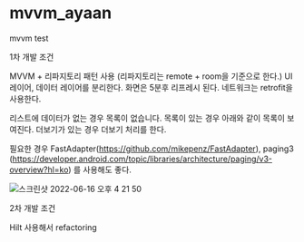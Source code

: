 # mvvm_ayaan
mvvm test

1차 개발 조건

MVVM + 리파지토리 패턴 사용 (리파지토리는 remote + room을 기준으로 한다.)
UI 레이어, 데이터 레이어를 분리한다.
화면은 5분후 리프레시 된다.
네트워크는 retrofit을 사용한다.

리스트에 데이터가 없는 경우
목록이 없습니다.
목록이 있는 경우 아래와 같이 목록이 보여진다.
더보기가 있는 경우 더보기 처리를 한다.

필요한 경우 
FastAdapter(https://github.com/mikepenz/FastAdapter), 
paging3 (https://developer.android.com/topic/libraries/architecture/paging/v3-overview?hl=ko)
를 사용해도 좋다.

![스크린샷 2022-06-16 오후 4 21 50](https://user-images.githubusercontent.com/39255829/174028510-6c254b04-5d8b-483f-8e9a-f3877087ff1a.png)


2차 개발 조건

Hilt 사용해서 refactoring
